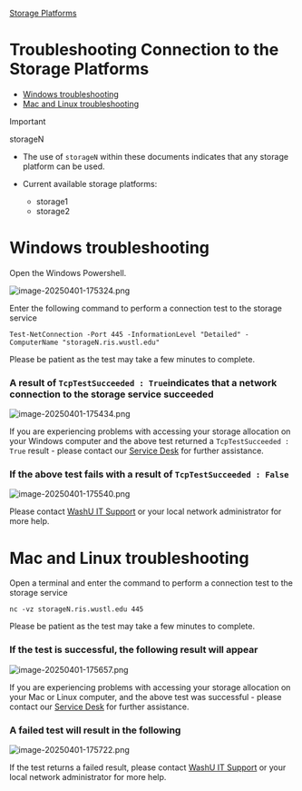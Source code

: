 
[Storage Platforms](../Storage%20Platforms.md)

# Troubleshooting Connection to the Storage Platforms

- [Windows troubleshooting](#windows-troubleshooting)
- [Mac and Linux troubleshooting](#mac-and-linux-troubleshooting)

> [!IMPORTANT]
> storageN
>
> - The use of `storageN` within these documents indicates that any storage platform can be used.
> - Current available storage platforms:
>
>   - storage1
>   - storage2

# Windows troubleshooting

Open the Windows Powershell.

![image-20250401-175324.png](../../attachments/a4dab213-3498-4c3b-b216-ff6e1af1bc65.png)

Enter the following command to perform a connection test to the storage service

```
Test-NetConnection -Port 445 -InformationLevel "Detailed" -ComputerName "storageN.ris.wustl.edu"
```

Please be patient as the test may take a few minutes to complete.

### A result of `TcpTestSucceeded : True`indicates that a network connection to the storage service succeeded

![image-20250401-175434.png](../../attachments/b47fe01c-8ebf-4cdf-b0f3-5375215e2140.png)

If you are experiencing problems with accessing your storage allocation on your Windows computer and the above test returned a `TcpTestSucceeded : True` result - please contact our [Service Desk](https://servicedesk.ris.wustl.edu/) for further assistance.

### If the above test fails with a result of `TcpTestSucceeded : False`

![image-20250401-175540.png](../../attachments/4cbfb658-b9df-4a01-b13f-43f7bc50bad6.png)

Please contact [WashU IT Support](https://it.wustl.edu/help/washu-it-support/) or your local network administrator for more help.

# Mac and Linux troubleshooting

Open a terminal and enter the command to perform a connection test to the storage service

```
nc -vz storageN.ris.wustl.edu 445
```

Please be patient as the test may take a few minutes to complete.

### If the test is successful, the following result will appear

![image-20250401-175657.png](../../attachments/09f61032-4484-4aad-8798-39e95525e875.png)

If you are experiencing problems with accessing your storage allocation on your Mac or Linux computer, and the above test was successful - please contact our [Service Desk](https://servicedesk.ris.wustl.edu/) for further assistance.

### A failed test will result in the following

![image-20250401-175722.png](../../attachments/cf8783eb-2c87-43c0-8f98-8f5e1de65f2c.png)

If the test returns a failed result, please contact [WashU IT Support](https://it.wustl.edu/help/washu-it-support/) or your local network administrator for more help.
